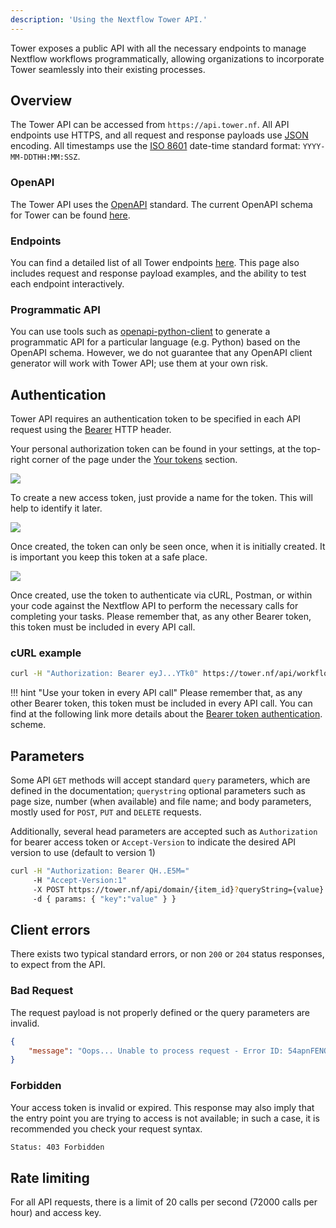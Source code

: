 ```yaml
---
description: 'Using the Nextflow Tower API.'
---
```


Tower exposes a public API with all the necessary endpoints to manage Nextflow workflows programmatically, allowing organizations to incorporate Tower seamlessly into their existing processes.


## Overview

The Tower API can be accessed from `https://api.tower.nf`. All API endpoints use HTTPS, and all request and response payloads use [JSON](https://www.json.org/) encoding. All timestamps use the [ISO 8601](https://www.iso.org/iso-8601-date-and-time-format.html) date-time standard format: `YYYY-MM-DDTHH:MM:SSZ`.

### OpenAPI

The Tower API uses the [OpenAPI](https://swagger.io/specification/) standard. The current OpenAPI schema for Tower can be found [here](https://tower.nf/openapi/nextflow-tower-api-latest.yml).

### Endpoints

You can find a detailed list of all Tower endpoints [here](https://tower.nf/openapi/index.html). This page also includes request and response payload examples, and the ability to test each endpoint interactively.

### Programmatic API

You can use tools such as [openapi-python-client](https://github.com/openapi-generators/openapi-python-client) to generate a programmatic API for a particular language (e.g. Python) based on the OpenAPI schema. However, we do not guarantee that any OpenAPI client generator will work with Tower API; use them at your own risk.


## Authentication

Tower API requires an authentication token to be specified in each API request using the 
[Bearer](https://swagger.io/docs/specification/authentication/bearer-authentication) HTTP header.

Your personal authorization token can be found in your settings, at the top-right corner of the page under the 
[Your tokens](https://tower.nf/tokens) section.

![](_images/your_tokens.png)

To create a new access token, just provide a name for the token. This will help to identify it later.

![](_images/token_form.png)

Once created, the token can only be seen once, when it is initially created. It is important you keep this token at a safe place.

![](_images/personal_access_token.png)

Once created, use the token to authenticate via cURL, Postman, or within your code against the Nextflow API to perform the necessary calls for completing your tasks. 
Please remember that, as any other Bearer token, this token must be included in every API call.

### cURL example

```bash
curl -H "Authorization: Bearer eyJ...YTk0" https://tower.nf/api/workflow
```

!!! hint "Use your token in every API call"
    Please remember that, as any other Bearer token, this token must be included in every API call. You can find at the following link more details about the [Bearer token authentication](https://swagger.io/docs/specification/authentication/bearer-authentication). scheme.


## Parameters

Some API `GET` methods will accept standard `query` parameters, which are defined in the documentation; `querystring` optional 
parameters such as page size, number (when available) and file name; and body parameters, mostly used for `POST`, `PUT` and `DELETE` requests.

Additionally, several head parameters are accepted such as `Authorization` for bearer access token or `Accept-Version` to indicate the desired API version to use (default to version 1)

```bash
curl -H "Authorization: Bearer QH..E5M=" 
     -H "Accept-Version:1"
     -X POST https://tower.nf/api/domain/{item_id}?queryString={value}
     -d { params: { "key":"value" } }

```

## Client errors

There exists two typical standard errors, or non `200` or `204` status responses, to expect from the API.

### Bad Request

The request payload is not properly defined or the query parameters are invalid.

```json
{
    "message": "Oops... Unable to process request - Error ID: 54apnFENQxbvCr23JaIjLb"
}
```

### Forbidden

Your access token is invalid or expired. This response may also imply that the entry point you are trying to access is not available; in such a case, it is recommended you check your request syntax.

```bash
Status: 403 Forbidden
```


## Rate limiting

For all API requests, there is a limit of 20 calls per second (72000 calls per hour) and access key. 

